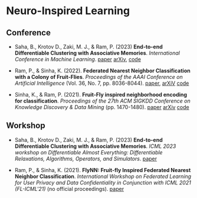 # Neuro-Inspired Learning

## Conference

- Saha, B., Krotov D., Zaki, M. J., & Ram, P. (2023) **End-to-end Differentiable Clustering with Associative Memories**. *International Conference in Machine Learning*. [paper](https://proceedings.mlr.press/v202/saha23a/saha23a.pdf) [arXiv](https://arxiv.org/pdf/2306.03209.pdf), [code](https://github.com/bsaha205/clam) 

- Ram, P., & Sinha, K. (2022). **Federated Nearest Neighbor Classification with a Colony of Fruit-Flies**. *Proceedings of the AAAI Conference on Artificial Intelligence* (Vol. 36, No. 7, pp. 8036-8044). [paper](https://ojs.aaai.org/index.php/AAAI/article/view/20775), [arXiV](https://arxiv.org/pdf/2112.07157.pdf) [code](https://github.com/rithram/flynn)

- Sinha, K., & Ram, P. (2021). **Fruit-Fly inspired neighborhood encoding for classification**. *Proceedings of the 27th ACM SIGKDD Conference on Knowledge Discovery & Data Mining* (pp. 1470-1480). [paper](https://dl.acm.org/doi/pdf/10.1145/3447548.3467246) [arXiv](https://arxiv.org/pdf/2008.08685.pdf) [code](https://github.com/rithram/fbfc)

## Workshop

- Saha, B., Krotov D., Zaki, M. J., & Ram, P. (2023) **End-to-end Differentiable Clustering with Associative Memories**. *ICML 2023 workshop on Differentiable Almost Everything: Differentiable Relaxations, Algorithms, Operators, and Simulators*. [paper](https://differentiable.xyz/papers/paper_68.pdf) 

- Ram, P., & Sinha, K. (2021). **FlyNN: Fruit-fly Inspired Federated Nearest Neighbor Classification**. *International Workshop on Federated Learning for User Privacy and Data Confidentiality in Conjunction with ICML 2021 (FL-ICML'21)* (no official proceedings). [paper](https://par.nsf.gov/servlets/purl/10334400)
